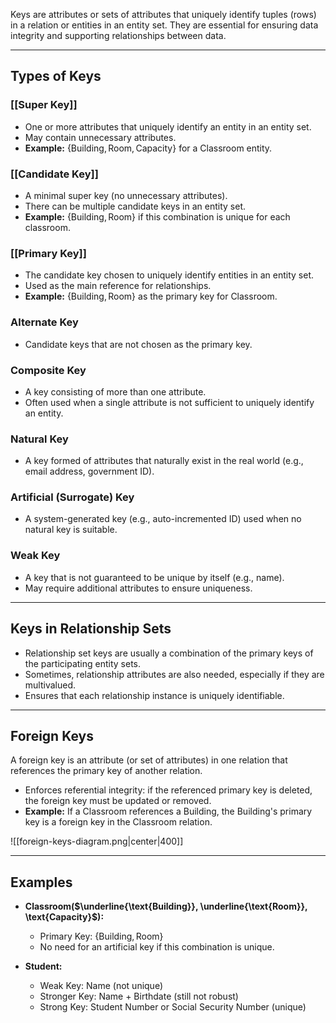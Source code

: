 Keys are attributes or sets of attributes that uniquely identify tuples (rows) in a relation or entities in an entity set. They are essential for ensuring data integrity and supporting relationships between data.

---

## Types of Keys

### [[Super Key]]
- One or more attributes that uniquely identify an entity in an entity set.
- May contain unnecessary attributes.
- **Example:** $\{\text{Building}, \text{Room}, \text{Capacity}\}$ for a Classroom entity.

### [[Candidate Key]]
- A minimal super key (no unnecessary attributes).
- There can be multiple candidate keys in an entity set.
- **Example:** $\{\text{Building}, \text{Room}\}$ if this combination is unique for each classroom.

### [[Primary Key]]
- The candidate key chosen to uniquely identify entities in an entity set.
- Used as the main reference for relationships.
- **Example:** $\{\text{Building}, \text{Room}\}$ as the primary key for Classroom.

### Alternate Key
- Candidate keys that are not chosen as the primary key.

### Composite Key
- A key consisting of more than one attribute.
- Often used when a single attribute is not sufficient to uniquely identify an entity.

### Natural Key
- A key formed of attributes that naturally exist in the real world (e.g., email address, government ID).

### Artificial (Surrogate) Key
- A system-generated key (e.g., auto-incremented ID) used when no natural key is suitable.

### Weak Key
- A key that is not guaranteed to be unique by itself (e.g., name).
- May require additional attributes to ensure uniqueness.

---

## Keys in Relationship Sets

- Relationship set keys are usually a combination of the primary keys of the participating entity sets.
- Sometimes, relationship attributes are also needed, especially if they are multivalued.
- Ensures that each relationship instance is uniquely identifiable.

---

## Foreign Keys

A foreign key is an attribute (or set of attributes) in one relation that references the primary key of another relation.  
- Enforces referential integrity: if the referenced primary key is deleted, the foreign key must be updated or removed.
- **Example:** If a Classroom references a Building, the Building's primary key is a foreign key in the Classroom relation.

![[foreign-keys-diagram.png|center|400]]

---

## Examples

- **Classroom($\underline{\text{Building}}, \underline{\text{Room}}, \text{Capacity}$):**
  - Primary Key: $\{\text{Building}, \text{Room}\}$
  - No need for an artificial key if this combination is unique.

- **Student:**
  - Weak Key: Name (not unique)
  - Stronger Key: Name + Birthdate (still not robust)
  - Strong Key: Student Number or Social Security Number (unique)

